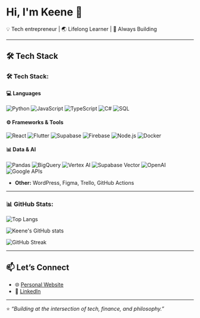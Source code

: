 # Hi, I'm Keene 👋  

💡 Tech entrepreneur | 🌏 Lifelong Learner | 🚀 Always Building

---

## 🛠 Tech Stack
### 🛠 Tech Stack:

#### 💻 Languages
![Python](https://img.shields.io/badge/python-3670A0?style=for-the-badge&logo=python&logoColor=ffdd54)
![JavaScript](https://img.shields.io/badge/javascript-%23323330.svg?style=for-the-badge&logo=javascript&logoColor=%23F7DF1E)
![TypeScript](https://img.shields.io/badge/typescript-%23007ACC.svg?style=for-the-badge&logo=typescript&logoColor=white)
![C#](https://img.shields.io/badge/c%23-%23239120.svg?style=for-the-badge&logo=csharp&logoColor=white)
![SQL](https://img.shields.io/badge/sql-%2300f.svg?style=for-the-badge&logo=postgresql&logoColor=white)

#### ⚙️ Frameworks & Tools
![React](https://img.shields.io/badge/react-%2320232a.svg?style=for-the-badge&logo=react&logoColor=%2361DAFB)
![Flutter](https://img.shields.io/badge/Flutter-%2302569B.svg?style=for-the-badge&logo=flutter&logoColor=white)
![Supabase](https://img.shields.io/badge/supabase-3ECF8E?style=for-the-badge&logo=supabase&logoColor=white)
![Firebase](https://img.shields.io/badge/firebase-ffca28?style=for-the-badge&logo=firebase&logoColor=black)
![Node.js](https://img.shields.io/badge/node.js-6DA55F?style=for-the-badge&logo=node.js&logoColor=white)
![Docker](https://img.shields.io/badge/docker-%230db7ed.svg?style=for-the-badge&logo=docker&logoColor=white)

#### 📊 Data & AI
![Pandas](https://img.shields.io/badge/pandas-%23150458.svg?style=for-the-badge&logo=pandas&logoColor=white)
![BigQuery](https://img.shields.io/badge/BigQuery-4285F4?style=for-the-badge&logo=googlecloud&logoColor=white)
![Vertex AI](https://img.shields.io/badge/Vertex%20AI-4285F4?style=for-the-badge&logo=googlecloud&logoColor=white)
![Supabase Vector](https://img.shields.io/badge/Supabase%20Vector-3ECF8E?style=for-the-badge&logo=supabase&logoColor=white)
![OpenAI](https://img.shields.io/badge/OpenAI-412991?style=for-the-badge&logo=openai&logoColor=white)
![Google APIs](https://img.shields.io/badge/Google%20APIs-4285F4?style=for-the-badge&logo=google&logoColor=white)

- **Other:** WordPress, Figma, Trello, GitHub Actions  

---

### 📊 GitHub Stats:
![Top Langs](https://github-readme-stats.vercel.app/api/top-langs/?username=tankeene&layout=compact&theme=radical)

![Keene's GitHub stats](https://github-readme-stats.vercel.app/api?username=tankeene&show_icons=true&theme=radical)

![GitHub Streak](https://streak-stats.demolab.com?user=tankeene&theme=radical&hide_border=true)

---

## 📫 Let’s Connect
- 🌐 [Personal Website](https://keene-site.lovable.app/)
- 💼 [LinkedIn](https://www.linkedin.com/in/keene-tan-b0a584232/)  

---

⭐️ *“Building at the intersection of tech, finance, and philosophy.”*  
